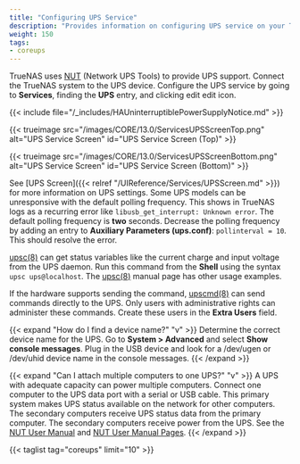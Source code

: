 ```yaml
---
title: "Configuring UPS Service"
description: "Provides information on configuring UPS service on your TrueNAS."
weight: 150
tags:
- coreups
---
```


TrueNAS uses [NUT](https://networkupstools.org/) (Network UPS Tools) to provide UPS support.
Connect the TrueNAS system to the UPS device. Configure the UPS service by going to **Services**, finding the **UPS** entry, and clicking <span class="material-icons">edit</span> edit icon.

{{< include file="/_includes/HAUninterruptiblePowerSupplyNotice.md" >}}

{{< trueimage src="/images/CORE/13.0/ServicesUPSScreenTop.png" alt="UPS Service Screen" id="UPS Service Screen (Top)" >}}

{{< trueimage src="/images/CORE/13.0/ServicesUPSScreenBottom.png" alt="UPS Service Screen" id="UPS Service Screen (Bottom)" >}}

See [UPS Screen]({{< relref "/UIReference/Services/UPSScreen.md" >}}) for more information on UPS settings.
Some UPS models can be unresponsive with the default polling frequency.
This shows in TrueNAS logs as a recurring error like `libusb_get_interrupt: Unknown error`.
The default polling frequency is **two** seconds. Decrease the polling frequency by adding an entry to **Auxiliary Parameters (ups.conf)**: `pollinterval = 10`. This should resolve the error.

[upsc(8)](https://www.freebsd.org/cgi/man.cgi?query=upsc) can get status variables like the current charge and input voltage from the UPS daemon.
Run this command from the **Shell** using the syntax `upsc ups@localhost`.
The [upsc(8)](https://www.freebsd.org/cgi/man.cgi?query=upsc) manual page has other usage examples.

If the hardware supports sending the command, [upscmd(8)](https://www.freebsd.org/cgi/man.cgi?query=upscmd) can send commands directly to the UPS.
Only users with administrative rights can administer these commands. 
Create these users in the **Extra Users** field.

{{< expand "How do I find a device name?" "v" >}}
Determine the correct device name for the UPS. Go to **System > Advanced** and select **Show console messages**. 
Plug in the USB device and look for a <file>/dev/ugen</file> or <file>/dev/uhid</file> device name in the console messages.
{{< /expand >}}

{{< expand "Can I attach multiple computers to one UPS?" "v" >}}
A UPS with adequate capacity can power multiple computers.
Connect one computer to the UPS data port with a serial or USB cable.
This primary system makes UPS status available on the network for other computers.
The secondary computers receive UPS status data from the primary computer. The secondary computers receive power from the UPS. 
See the [NUT User Manual](https://networkupstools.org/docs/user-manual.chunked/index.html) and [NUT User Manual Pages](https://networkupstools.org/docs/man/index.html#User_man).
{{< /expand >}}

{{< taglist tag="coreups" limit="10" >}}
